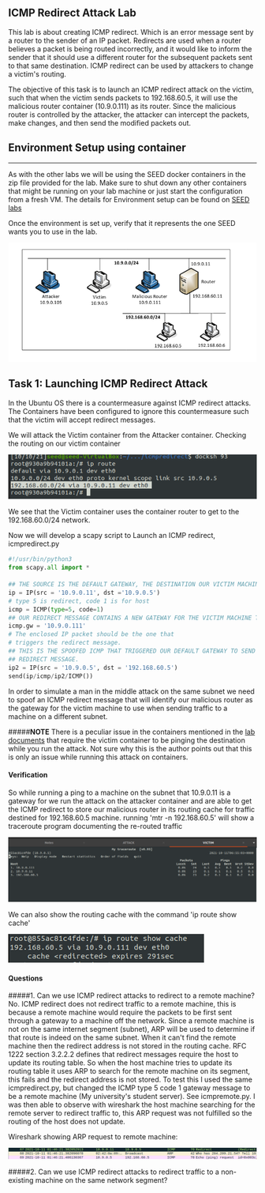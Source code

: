ICMP Redirect Attack Lab
-------------------------

This lab is about creating ICMP redirect. Which is an error message sent by a router to the sender of an IP packet. Redirects are used when a router believes a packet is being routed incorrectly, and it would like to inform the sender that it should use a different router for the subsequent packets sent to that same destination. ICMP redirect can be used by attackers to change a victim's routing.

The objective of this task is to launch an ICMP redirect attack on the victim, such that when the victim sends packets to 192.168.60.5, it will use the malicious router container (10.9.0.111) as its router. Since the malicious router is controlled by the attacker, the attacker can intercept the packets, make changes, and then send the modified packets out. 


## Environment Setup using container
-------------------------------------

As with the other labs we will be using the SEED docker containers in the zip file provided for the lab. Make sure to shut down any other containers that might be running on your lab machine or just start the configuration from a fresh VM. The details for Environment setup can be found on [SEED labs](https://seedsecuritylabs.org/Labs_20.04/Networking/ICMP_Redirect/)

Once the environment is set up, verify that it represents the one SEED wants you to use in the lab.

![netconfig](img/networkconfig.png)

## Task 1: Launching ICMP Redirect Attack

In the Ubuntu OS there is a countermeasure against ICMP redirect attacks. The Containers have been configured to ignore this countermeasure such that the victim will accept redirect messages.

We will attack the Victim container from the Attacker container. Checking the routing on our victim container

![victimroute](img/victimroute.png)

We see that the Victim container uses the container router to get to the 192.168.60.0/24 network.

Now we will develop a scapy script to Launch an ICMP redirect, icmpredirect.py
```python
#!/usr/bin/python3
from scapy.all import *

## THE SOURCE IS THE DEFAULT GATEWAY, THE DESTINATION OUR VICTIM MACHINE
ip = IP(src = '10.9.0.11', dst ='10.9.0.5')
# type 5 is redirect, code 1 is for host
icmp = ICMP(type=5, code=1)
## OUR REDIRECT MESSAGE CONTAINS A NEW GATEWAY FOR THE VICTIM MACHINE TO USE
icmp.gw = '10.9.0.111'
# The enclosed IP packet should be the one that
# triggers the redirect message.
## THIS IS THE SPOOFED ICMP THAT TRIGGERED OUR DEFAULT GATEWAY TO SEND THE
## REDIRECT MESSAGE.
ip2 = IP(src = '10.9.0.5', dst = '192.168.60.5')
send(ip/icmp/ip2/ICMP())
``` 
 
In order to simulate a man in the middle attack on the same subnet we need to spoof an ICMP redirect message that will identify our malicious router as the gateway for the victim machine to use when sending traffic to a machine on a different subnet.

#####**NOTE**
There is a peculiar issue in the containers mentioned in the [lab documents](https://seedsecuritylabs.org/Labs_20.04/Files/ICMP_Redirect/ICMP_Redirect.pdf) that require the victim container to be pinging the destination while you run the attack. Not sure why this is the author points out that this is only an issue while running this attack on containers.

#### **Verification**
So while running a ping to a machine on the subnet that 10.9.0.11 is a gateway for we run the attack on the attacker container and are able to get the ICMP redirect to store our malicious router in its routing cache for traffic destined for 192.168.60.5 machine. running 'mtr -n 192.168.60.5' will show a traceroute program documenting the re-routed traffic

![mtroutput](img/mtroutput.png)


We can also show the routing cache with the command 'ip route show cache'

![iprouteshow](img/iprouteshow.png)

#### **Questions**

#####1. Can we use ICMP redirect attacks to redirect to a remote machine?
No. ICMP redirect does not redirect traffic to a remote machine, this is because a remote machine would require the packets to be first sent through a gateway to a machine off the network. Since a remote machine is not on the same internet segment (subnet), ARP will be used to determine if that route is indeed on the same subnet. When it can't find the remote machine then the redirect address is not stored in the routing cache. RFC 1222 section 3.2.2.2 defines that redirect messages require the host to update its routing table. So when the host machine tries to update its routing table it uses ARP to search for the remote machine on its segment, this fails and the redirect address is not stored. To test this I used the same icmpredirect.py, but changed the ICMP type 5 code 1 gateway message to be a remote machine (My university's student server). See icmpremote.py. I was then able to observe with wireshark the host machine searching for the remote server to redirect traffic to, this ARP request was not fulfilled so the routing of the host does not update.

Wireshark showing ARP request to remote machine:

![wiresharkremote](img/wiresharkremote.png)

#####2. Can we use ICMP redirect attacks to redirect traffic to a non-existing machine on the same network segment?

